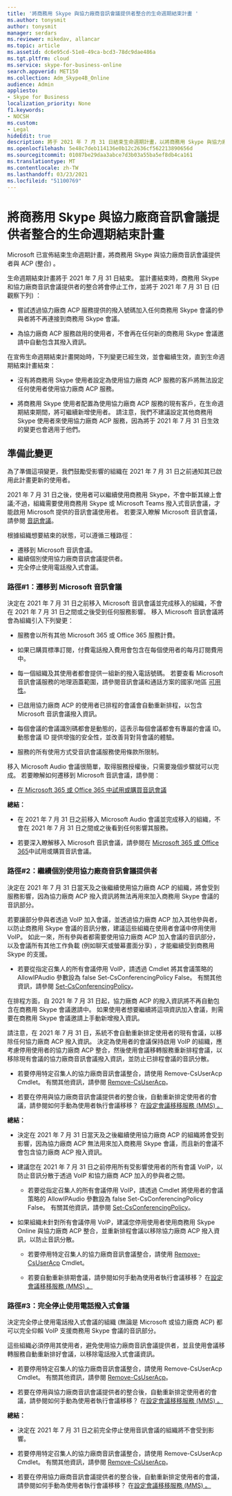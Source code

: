 ```yaml
---
title: '將商務用 Skype 與協力廠商音訊會議提供者整合的生命週期結束計畫 '
ms.author: tonysmit
author: tonysmit
manager: serdars
ms.reviewer: mikedav, allancar
ms.topic: article
ms.assetid: dc6e95cd-51e8-49ca-bcd3-78dc9dae486a
ms.tgt.pltfrm: cloud
ms.service: skype-for-business-online
search.appverid: MET150
ms.collection: Adm_Skype4B_Online
audience: Admin
appliesto:
- Skype for Business
localization_priority: None
f1.keywords:
- NOCSH
ms.custom:
- Legal
hideEdit: true
description: 將于 2021 年 7 月 31 日結束生命週期計畫，以將商務用 Skype 與協力廠商音訊會議提供者 (協力廠商 ACP) 。
ms.openlocfilehash: 5e48c7deb114136e0b12c2636cf562213890656d
ms.sourcegitcommit: 01087be29daa3abce7d3b03a55ba5ef8db4ca161
ms.translationtype: MT
ms.contentlocale: zh-TW
ms.lasthandoff: 03/23/2021
ms.locfileid: "51100769"
---
```

# <a name="end-of-life-program-for-the-integration-of-skype-for-business-with-third-party-audio-conferencing-providers"></a>將商務用 Skype 與協力廠商音訊會議提供者整合的生命週期結束計畫 

Microsoft 已宣佈結束生命週期計畫，將商務用 Skype 與協力廠商音訊會議提供者與 ACP (整合) 。 

生命週期結束計畫將于 2021 年 7 月 31 日結束。 當計畫結束時，商務用 Skype 和協力廠商音訊會議提供者的整合將會停止工作，並將于 2021 年 7 月 31 日 (日觀察下列) ：

- 嘗試透過協力廠商 ACP 服務提供的撥入號碼加入任何商務用 Skype 會議的參與者將不再連接到商務用 Skype 會議。
 
- 為協力廠商 ACP 服務啟用的使用者，不會再在任何新的商務用 Skype 會議邀請中自動包含其撥入資訊。

在宣佈生命週期結束計畫開始時，下列變更已經生效，並會繼續生效，直到生命週期結束計畫結束： 

- 沒有將商務用 Skype 使用者設定為使用協力廠商 ACP 服務的客戶將無法設定任何使用者使用協力廠商 ACP 服務。

- 將商務用 Skype 使用者配置為使用協力廠商 ACP 服務的現有客戶，在生命週期結束期間，將可繼續新增使用者。 請注意，我們不建議設定其他商務用 Skype 使用者來使用協力廠商 ACP 服務，因為將于 2021 年 7 月 31 日生效的變更也會適用于他們。

## <a name="preparing-for-this-change"></a>準備此變更

為了準備這項變更，我們鼓勵受影響的組織在 2021 年 7 月 31 日之前通知其已啟用此計畫更新的使用者。 

2021 年 7 月 31 日之後，使用者可以繼續使用商務用 Skype，不會中斷其線上會議;不過，組織需要使用商務用 Skype 或 Microsoft Teams 撥入式音訊會議，才能啟用 Microsoft 提供的音訊會議使用者。 若要深入瞭解 Microsoft 音訊會議，請參閱 [音訊會議](https://products.office.com/skype-for-business/audio-conferencing)。 

根據組織想要結束的狀態，可以遵循三種路徑：

- 遷移到 Microsoft 音訊會議。 
- 繼續個別使用協力廠商音訊會議提供者。 
- 完全停止使用電話撥入式會議。

### <a name="path-1-migrate-to-microsoft-audio-conferencing"></a>路徑#1：遷移到 Microsoft 音訊會議   

決定在 2021 年 7 月 31 日之前移入 Microsoft 音訊會議並完成移入的組織，不會在 2021 年 7 月 31 日之間或之後受到任何服務影響。 移入 Microsoft 音訊會議將會為組織引入下列變更： 

- 服務會以所有其他 Microsoft 365 或 Office 365 服務計費。 

- 如果已購買標準訂閱，付費電話撥入費用會包含在每個使用者的每月訂閱費用中。 

- 每一個組織及其使用者都會提供一組新的撥入電話號碼。 若要查看 Microsoft 音訊會議服務的地理涵蓋範圍，請參閱音訊會議和通話方案的國家/地區 [可用性](/microsoftteams/country-and-region-availability-for-audio-conferencing-and-calling-plans/country-and-region-availability-for-audio-conferencing-and-calling-plans)。
 
- 已啟用協力廠商 ACP 的使用者已排程的會議會自動重新排程，以包含 Microsoft 音訊會議撥入資訊。
 
- 每個會議的會議識別碼都會是動態的，這表示每個會議都會有專屬的會議 ID。 動態會議 ID 提供增強的安全性，並改善背對背會議的體驗。

- 服務的所有使用方式受音訊會議服務使用條款所限制。 

移入 Microsoft Audio 會議很簡單，取得服務授權後，只需要幾個步驟就可以完成。 若要瞭解如何遷移到 Microsoft 音訊會議，請參閱：

- [在 Microsoft 365 或 Office 365 中試用或購買音訊會議](../audio-conferencing-in-office-365/try-or-purchase-audio-conferencing-in-office-365.md)
 
**總結：**

- 在 2021 年 7 月 31 日之前移入 Microsoft Audio 會議並完成移入的組織，不會在 2021 年 7 月 31 日之間或之後看到任何影響其服務。

- 若要深入瞭解移入 Microsoft 音訊會議，請參閱在 [Microsoft 365 或 Office 365](../audio-conferencing-in-office-365/try-or-purchase-audio-conferencing-in-office-365.md)中試用或購買音訊會議。 

### <a name="path-2-continue-to-separately-use-a-third-party-audio-conferencing-provider"></a>路徑#2：繼續個別使用協力廠商音訊會議提供者

決定在 2021 年 7 月 31 日當天及之後繼續使用協力廠商 ACP 的組織，將會受到服務影響，因為協力廠商 ACP 撥入資訊將無法再用來加入商務用 Skype 會議的音訊部分。 

若要讓部分參與者透過 VoIP 加入會議，並透過協力廠商 ACP 加入其他參與者，以防止商務用 Skype 會議的音訊分散，建議這些組織在使用者會議中停用使用 VoIP。 如此一來，所有參與者都需要使用協力廠商 ACP 加入會議的音訊部分，以及會議所有其他工作負載 (例如聊天或螢幕畫面分享) ，才能繼續受到商務用 Skype 的支援。 

- 若要從指定召集人的所有會議停用 VoIP，請透過 Cmdlet 將其會議策略的 AllowIPAudio 參數設為 false Set-CsConferencingPolicy False。 有關其他資訊，請參閱 [Set-CsConferencingPolicy](/powershell/module/skype/set-csconferencingpolicy?view=skype-ps)。
 
在排程方面，自 2021 年 7 月 31 日起，協力廠商 ACP 的撥入資訊將不再自動包含在商務用 Skype 會議邀請中。 如果使用者想要繼續將這項資訊加入會議，則需要在商務用 Skype 會議邀請上手動新增撥入資訊。 

請注意，在 2021 年 7 月 31 日，系統不會自動重新排定使用者的現有會議，以移除任何協力廠商 ACP 撥入資訊。 決定為使用者的會議保持啟用 VoIP 的組織，應考慮停用使用者的協力廠商 ACP 整合，然後使用會議移轉服務重新排程會議，以移除現有會議的協力廠商音訊會議撥入資訊，並防止已排程會議的音訊分散。 

- 若要停用特定召集人的協力廠商音訊會議整合，請使用 Remove-CsUserAcp Cmdlet。 有關其他資訊，請參閱 [Remove-CsUserAcp](/powershell/module/skype/remove-csuseracp?view=skype-ps)。 

- 若要在停用與協力廠商音訊會議提供者的整合後，自動重新排定使用者的會議，請參閱如何手動為使用者執行會議移移？ 在[設定會議移移服務 (MMS) 。](../audio-conferencing-in-office-365/setting-up-the-meeting-migration-service-mms.md) 

**總結：**

- 決定在 2021 年 7 月 31 日當天及之後繼續使用協力廠商 ACP 的組織將會受到影響，因為協力廠商 ACP 無法用來加入商務用 Skype 會議，而且新的會議不會包含協力廠商 ACP 撥入資訊。 

- 建議您在 2021 年 7 月 31 日之前停用所有受影響使用者的所有會議 VoIP，以防止音訊分散于透過 VoIP 和協力廠商 ACP 加入的參與者之間。 

    - 若要從指定召集人的所有會議停用 VoIP，請透過 Cmdlet 將使用者的會議策略的 AllowIPAudio 參數設為 false Set-CsConferencingPolicy False。 有關其他資訊，請參閱 [Set-CsConferencingPolicy](/powershell/module/skype/set-csconferencingpolicy?view=skype-ps)。
 
- 如果組織未針對所有會議停用 VoIP，建議您停用使用者使用商務用 Skype Online 與協力廠商 ACP 整合，並重新排程會議以移除協力廠商 ACP 撥入資訊，以防止音訊分散。

    - 若要停用特定召集人的協力廠商音訊會議整合，請使用 [Remove-CsUserAcp](/powershell/module/skype/remove-csuseracp?view=skype-ps) Cmdlet。 

    - 若要自動重新排期會議，請參閱如何手動為使用者執行會議移移？ 在[設定會議移移服務 (MMS) 。](../audio-conferencing-in-office-365/setting-up-the-meeting-migration-service-mms.md)

### <a name="path-3-stop-using-dial-in-conferencing-altogether"></a>路徑#3：完全停止使用電話撥入式會議

決定完全停止使用電話撥入式會議的組織 (無論是 Microsoft 或協力廠商 ACP) 都可以完全仰賴 VoIP 支援商務用 Skype 會議的音訊部分。 

這些組織必須停用其使用者，避免使用協力廠商音訊會議提供者，並且使用會議移轉服務自動重新排好會議，以移除電話撥入式會議資訊。 

- 若要停用特定召集人的協力廠商音訊會議整合，請使用 Remove-CsUserAcp Cmdlet。 有關其他資訊，請參閱 [Remove-CsUserAcp](/powershell/module/skype/remove-csuseracp?view=skype-ps)。 

- 若要在停用與協力廠商音訊會議提供者的整合後，自動重新排定使用者的會議，請參閱如何手動為使用者執行會議移移？ 在[設定會議移移服務 (MMS) 。](../audio-conferencing-in-office-365/setting-up-the-meeting-migration-service-mms.md) 

**總結：** 

- 決定在 2021 年 7 月 31 日之前完全停止使用音訊會議的組織將不會受到影響。

- 若要停用特定召集人的協力廠商音訊會議整合，請使用 Remove-CsUserAcp Cmdlet。 有關其他資訊，請參閱 [Remove-CsUserAcp](/powershell/module/skype/remove-csuseracp?view=skype-ps)。 

- 若要在停用協力廠商音訊會議提供者的整合後，自動重新排定使用者的會議，請參閱如何手動為使用者執行會議移移？ 在[設定會議移移服務 (MMS) 。](../audio-conferencing-in-office-365/setting-up-the-meeting-migration-service-mms.md)
